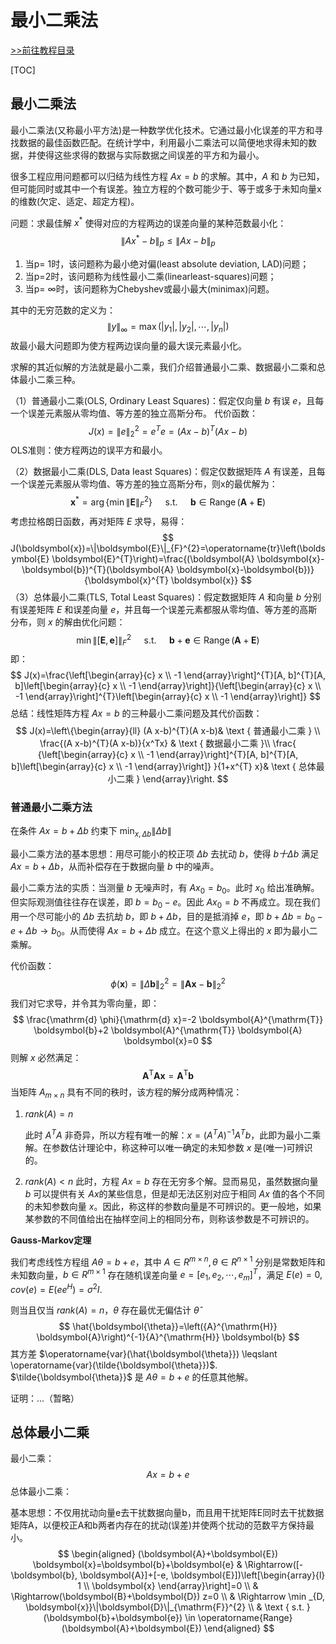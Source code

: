 # 最小二乘法

[>>前往教程目录](guide-matrix.md)

[TOC]

## 最小二乘法

最小二乘法(又称最小平方法)是一种数学优化技术。它通过最小化误差的平方和寻找数据的最佳函数匹配。在统计学中，利用最小二乘法可以简便地求得未知的数据，并使得这些求得的数据与实际数据之间误差的平方和为最小。

很多工程应用问题都可以归结为线性方程 $Ax = b$ 的求解。其中，$A$ 和 $b$ 为已知，但可能同时或其中一个有误差。独立方程的个数可能少于、等于或多于未知向量x的维数(欠定、适定、超定方程)。

问题：求最佳解 $x^*$ 使得对应的方程两边的误差向量的某种范数最小化：
$$
\left\|A x^{*}-b\right\|_{p} \leqslant\|A x-b\|_{p}
$$

1. 当p= 1时，该问题称为最小绝对偏(least absolute deviation, LAD)问题；
2. 当p=2时，该问题称为线性最小二乘(linearleast-squares)问题；
3. 当p= $\infty$时，该问题称为Chebyshev或最小最大(minimax)问题。

其中的无穷范数的定义为：
$$
\|y\|_{\infty}=\max \left(\left|y_{1}\right|,\left|y_{2}\right|, \cdots,\left|y_{n}\right|\right)
$$
故最小最大问题即为使方程两边误向量的最大误元素最小化。

求解的其近似解的方法就是最小二乘，我们介绍普通最小二乘、数据最小二乘和总体最小二乘三种。

（1）普通最小二乘(OLS, Ordinary Least Squares)：假定仅向量 $b$ 有误 $e$，且每一个误差元素服从零均值、等方差的独立高斯分布。
代价函数：
$$
J(x) = \|e\|_2^2 = e^Te = (A x-b)^{T}(A x-b)
$$
OLS准则：使方程两边的误平方和最小。

（2）数据最小二乘(DLS, Data Ieast Squares)：假定仅数据矩阵 $A$ 有误差，且每一个误差元素服从零均值、等方差的独立高斯分布，则x的最优解为：
$$
\boldsymbol{x}^{*}=\arg \left\{\min \|\boldsymbol{E}\|_{F}^{2}\right\} \quad \text { s.t. } \quad \boldsymbol{b} \in \operatorname{Range}(\boldsymbol{A}+\boldsymbol{E})
$$
考虑拉格朗日函数，再对矩阵 $E$ 求导，易得：
$$
J(\boldsymbol{x})=\|\boldsymbol{E}\|_{F}^{2}=\operatorname{tr}\left(\boldsymbol{E} \boldsymbol{E}^{T}\right)=\frac{(\boldsymbol{A} \boldsymbol{x}-\boldsymbol{b})^{T}(\boldsymbol{A} \boldsymbol{x}-\boldsymbol{b})}{\boldsymbol{x}^{T} \boldsymbol{x}}
$$
（3）总体最小二乘(TLS, Total Least Squares)：假定数据矩阵 $A$ 和向量 $b$ 分别有误差矩阵 $E$ 和误差向量 $e$，并且每一个误差元素都服从零均值、等方差的高斯分布，则 $x$ 的解由优化问题：
$$
\min \|[\boldsymbol{E}, \boldsymbol{e}]\|_{F}^{2} \quad \text { s.t. } \quad \boldsymbol{b}+\boldsymbol{e} \in \operatorname{Range}(\boldsymbol{A}+\boldsymbol{E})
$$
即：
$$
J(x)=\frac{\left[\begin{array}{c}
x \\
-1
\end{array}\right]^{T}[A, b]^{T}[A, b]\left[\begin{array}{c}
x \\
-1
\end{array}\right]}{\left[\begin{array}{c}
x \\
-1
\end{array}\right]^{T}\left[\begin{array}{c}
x \\
-1
\end{array}\right]}
$$
总结：线性矩阵方程 $Ax =b$ 的三种最小二乘问题及其代价函数：
$$
J(x)=\left\{\begin{array}{ll}
(A x-b)^{T}(A x-b)& \text { 普通最小二乘 } \\
\frac{(A x-b)^{T}(A x-b)}{x^Tx}
& \text { 数据最小二乘 }\\
\frac{
{\left[\begin{array}{c}
x \\
-1
\end{array}\right]^{T}[A, b]^{T}[A, b]\left[\begin{array}{c}
x \\
-1
\end{array}\right]} }{1+x^{T} x}& \text { 总体最小二乘 }
\end{array}\right.
$$

### 普通最小二乘方法

在条件 $Ax=b+\Delta b$ 约束下 $\min_{x,\Delta b} \|\Delta b\|$ 

最小二乘方法的基本思想：用尽可能小的校正项 $\Delta b$ 去扰动 $b$，使得 $b十\Delta b$ 满足 $Ax=b+\Delta b$，从而补偿存在于数据向量 $b$ 中的噪声。

最小二乘方法的实质：当测量 $b$ 无噪声时，有 $Ax_0=b_0$。此时 $x_0$ 给出准确解。但实际观测值往往存在误差，即 $b= b_0-e$。因此 $Ax_0=b$ 不再成立。现在我们用一个尽可能小的 $\Delta b$ 去抗劫 $b$，即 $b+\Delta b$，目的是抵消掉 $e$，即 $b+\Delta b = b_0 - e+\Delta b \rightarrow b_0$。从而使得 $Ax=b+\Delta b$ 成立。在这个意义上得出的 $x$ 即为最小二乘解。

代价函数：
$$
\phi(\boldsymbol{x})=\|\Delta \boldsymbol{b}\|_{2}^{2}=\|\boldsymbol{A} \boldsymbol{x}-\boldsymbol{b}\|_{2}^{2}
$$
我们对它求导，并令其为零向量，即：
$$
\frac{\mathrm{d} \phi}{\mathrm{d} x}=-2 \boldsymbol{A}^{\mathrm{T}} \boldsymbol{b}+2 \boldsymbol{A}^{\mathrm{T}} \boldsymbol{A} \boldsymbol{x}=0
$$
则解 $x$ 必然满足：
$$
\boldsymbol{A}^{\mathrm{T}} \boldsymbol{A} \boldsymbol{x}=\boldsymbol{A}^{\mathrm{T}} \boldsymbol{b}
$$
当矩阵 $A_{m \times n}$ 具有不同的秩时，该方程的解分成两种情况：

1. $rank(A) = n$

   此时 $A^T A$ 非奇异，所以方程有唯一的解：$x=(A^T A)^{-1}A^Tb$，此即为最小二乘解。在参数估计理论中，称这种可以唯一确定的未知参数 $x$ 是(唯一)可辨识的。

2. $rank(A)<n$
   此时，方程 $Ax = b$ 存在无穷多个解。显而易见，虽然数据向量 $b$ 可以提供有关 $Ax$的某些信息，但是却无法区别对应于相同 $Ax$ 值的各个不同的未知参数向量 $x$。因此，称这样的参数向量是不可辨识的。更一般地，如果某参数的不同值给出在抽样空间上的相同分布，则称该参数是不可辨识的。

**Gauss-Markov定理**

我们考虑线性方程组 $A \theta = b+e$，其中 $A \in R^{m \times n},\theta \in R^{n \times 1}$ 分别是常数矩阵和未知数向量，$b \in R^{m \times 1}$ 存在随机误差向量 $e = [e_1,e_2,\cdots,e_m]^T$，满足 $E(e) = 0,cov(e) = E(ee^H) = \sigma^2 I$.

则当且仅当 $rank(A) = n$，$\theta$ 存在最优无偏估计 $\hat{\theta}$ 
$$
\hat{\boldsymbol{\theta}}=\left({A}^{\mathrm{H}} \boldsymbol{A}\right)^{-1}{A}^{\mathrm{H}} \boldsymbol{b}
$$
其方差 $\operatorname{var}(\hat{\boldsymbol{\theta}}) \leqslant \operatorname{var}(\tilde{\boldsymbol{\theta}})$. $\tilde{\boldsymbol{\theta}}$ 是 $A \theta = b+e$ 的任意其他解。

证明：...（暂略）

## 总体最小二乘

最小二乘：
$$
Ax = b+e
$$
总体最小二乘：

基本思想：不仅用扰动向量e去干扰数据向量b，而且用干扰矩阵E同时去干扰数据矩阵A，以便校正A和b两者内存在的扰动(误差)并使两个扰动的范数平方保持最小。
$$
\begin{aligned}
(\boldsymbol{A}+\boldsymbol{E}) \boldsymbol{x}=\boldsymbol{b}+\boldsymbol{e} & \Rightarrow([-\boldsymbol{b}, \boldsymbol{A}]+[-e, \boldsymbol{E}])\left[\begin{array}{l}
1 \\
\boldsymbol{x}
\end{array}\right]=0 \\
& \Rightarrow(\boldsymbol{B}+\boldsymbol{D}) z=0 \\
& \Rightarrow \min _{D, \boldsymbol{x}}\|\boldsymbol{D}\|_{\mathrm{F}}^{2} \\
& \text { s.t. }(\boldsymbol{b}+\boldsymbol{e}) \in \operatorname{Range}(\boldsymbol{A}+\boldsymbol{E})
\end{aligned}
$$

